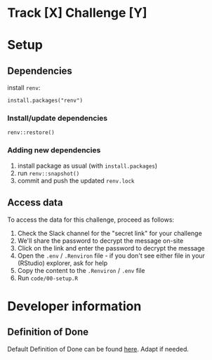 Track [X] Challenge [Y]
================


# Setup

## Dependencies

install `renv`:

```
install.packages("renv")
```

### Install/update dependencies
```
renv::restore()
```

### Adding new dependencies
1. install package as usual (with `install.packages`)
2. run `renv::snapshot()`
3. commit and push the updated `renv.lock`

## Access data

To access the data for this challenge, proceed as follows:

1. Check the Slack channel for the "secret link" for your challenge
2. We'll share the password to decrypt the message on-site 
3. Click on the link and enter the password to decrypt the message
4. Open the `.env` / `.Renviron` file - if you don't see either file in your (RStudio) explorer, ask for help
5. Copy the content to the `.Renviron` / `.env` file 
6. Run `code/00-setup.R` 



# Developer information

## Definition of Done

Default Definition of Done can be found
[here](https://github.com/CorrelAid/definition-of-done). Adapt if
needed.

